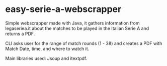 # easy-serie-a-webscrapper
Simple webscrapper made with Java, it gathers information from legaseriea.it about the matches to be played in the Italian Serie A and returns a PDF.

CLI asks user for the range of match rounds (1 - 38) and creates a PDF with Match Date, time, and where to watch it.

Main libraries used: Jsoup and itextpdf.
